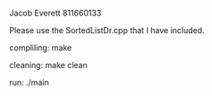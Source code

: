 Jacob Everett
811660133

Please use the SortedListDr.cpp that I have included.


compliling:
make

cleaning:
make clean

run:
./main
